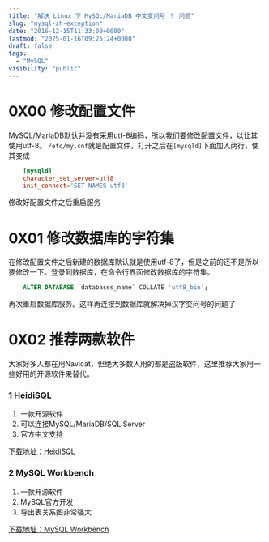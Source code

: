 ```yaml
---
title: "解决 Linux 下 MySQL/MariaDB 中文变问号 ？ 问题"
slug: "mysql-zh-exception"
date: "2016-12-15T11:33:00+0000"
lastmod: "2025-01-16T09:26:24+0000"
draft: false
tags:
  - "MySQL"
visibility: "public"
---
```

# 0X00 修改配置文件

MySQL/MariaDB默认并没有采用utf-8编码，所以我们要修改配置文件，以让其使用utf-8。
`/etc/my.cnf`就是配置文件，打开之后在`[mysqld]`下面加入两行，使其变成

```conf
    [mysqld]
    character_set_server=utf8
    init_connect='SET NAMES utf8'
```

修改好配置文件之后重启服务

# 0X01 修改数据库的字符集

在修改配置文件之后新建的数据库默认就是使用utf-8了，但是之前的还不是所以要修改一下。登录到数据库，在命令行界面修改数据库的字符集。

```sql
    ALTER DATABASE `databases_name` COLLATE 'utf8_bin';
```

再次重启数据库服务。这样再连接到数据库就解决掉汉字变问号的问题了

# 0X02 推荐两款软件

大家好多人都在用Navicat，但绝大多数人用的都是盗版软件，这里推荐大家用一些好用的开源软件来替代。

### 1 HeidiSQL

  1. 一款开源软件
  2. 可以连接MySQL/MariaDB/SQL Server
  3. 官方中文支持

[下载地址：HeidiSQL](<http://www.heidisql.com/>)

### 2 MySQL Workbench

  1. 一款开源软件
  2. MySQL官方开发
  3. 导出表关系图非常强大

[下载地址：MySQL Workbench](<http://www.mysql.com/products/workbench/>)
